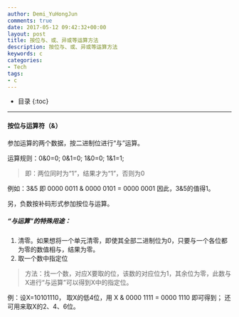 ```yaml
---
author: Demi_YuHongJun
comments: true
date: 2017-05-12 09:42:32+00:00
layout: post
title: 按位与、或、异或等运算方法
description: 按位与、或、异或等运算方法
keywords: c
categories:
- Tech
tags:
- c
---
```

* 目录
{:toc}
---

#### 按位与运算符（&）
参加运算的两个数据，按二进制位进行“与”运算。

运算规则：0&0=0;   0&1=0;    1&0=0;     1&1=1;
>即：两位同时为“1”，结果才为“1”，否则为0
       
例如：3&5  即 0000 0011 & 0000 0101 = 0000 0001   因此，3&5的值得1。
 
另，负数按补码形式参加按位与运算。

##### “与运算”的特殊用途：
1. 清零。如果想将一个单元清零，即使其全部二进制位为0，只要与一个各位都为零的数值相与，结果为零。
2. 取一个数中指定位
>方法：找一个数，对应X要取的位，该数的对应位为1，其余位为零，此数与X进行“与运算”可以得到X中的指定位。

例：设X=10101110，
    取X的低4位，用 X & 0000 1111 = 0000 1110 即可得到；
    还可用来取X的2、4、6位。
    
    